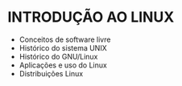 # INTRODUÇÃO AO LINUX

* Conceitos de software livre
* Histórico do sistema UNIX
* Histórico do GNU/Linux
* Aplicações e uso do Linux
* Distribuições Linux

